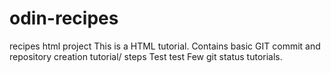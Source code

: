 # odin-recipes
recipes html project
This is a HTML tutorial.
Contains basic GIT commit and repository creation tutorial/ steps 
Test test
Few git status tutorials.
